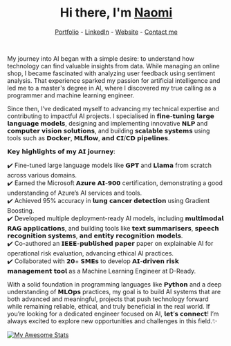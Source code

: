 <h1 align="center"> Hi there, I'm <a href="https://www.linkedin.com/in/naominour/">Naomi</a> </h1>

<!--- Adding Header Elements -->
<p align="center">
  <a href="http://naominour.com/portfolio/">Portfolio</a> -
  <a href="https://www.linkedin.com/in/naominour/">LinkedIn</a> - 
  <a href="https://naominour.com/">Website</a> -
  <a href="https://naominour.com/contact">Contact me</a> 
</p>
</br>

My journey into AI began with a simple desire: to understand how technology can find valuable insights from data. While managing an online shop, I became fascinated with analyzing user feedback using sentiment analysis. That experience sparked my passion for artificial intelligence and led me to a master's degree in AI, where I discovered my true calling as a programmer and machine learning engineer.

Since then, I’ve dedicated myself to advancing my technical expertise and contributing to impactful AI projects. I specialised in 𝗳𝗶𝗻𝗲-𝘁𝘂𝗻𝗶𝗻𝗴 𝗹𝗮𝗿𝗴𝗲 𝗹𝗮𝗻𝗴𝘂𝗮𝗴𝗲 𝗺𝗼𝗱𝗲𝗹𝘀, designing and implementing innovative 𝗡𝗟𝗣 and 𝗰𝗼𝗺𝗽𝘂𝘁𝗲𝗿 𝘃𝗶𝘀𝗶𝗼𝗻 𝘀𝗼𝗹𝘂𝘁𝗶𝗼𝗻𝘀, and building 𝘀𝗰𝗮𝗹𝗮𝗯𝗹𝗲 𝘀𝘆𝘀𝘁𝗲𝗺𝘀 using tools such as 𝗗𝗼𝗰𝗸𝗲𝗿, 𝗠𝗟𝗳𝗹𝗼𝘄, 𝗮𝗻𝗱 𝗖𝗜/𝗖𝗗 𝗽𝗶𝗽𝗲𝗹𝗶𝗻𝗲𝘀.

𝗞𝗲𝘆 𝗵𝗶𝗴𝗵𝗹𝗶𝗴𝗵𝘁𝘀 𝗼𝗳 𝗺𝘆 𝗔𝗜 𝗷𝗼𝘂𝗿𝗻𝗲𝘆:

✔️ Fine-tuned large language models like 𝗚𝗣𝗧 and 𝗟𝗹𝗮𝗺𝗮 from scratch across various domains.</br>
✔️ Earned the Microsoft 𝗔𝘇𝘂𝗿𝗲 𝗔𝗜-𝟵𝟬𝟬 certification, demonstrating a good understanding of Azure’s AI services and tools.</br>
✔️ Achieved 95% accuracy in 𝗹𝘂𝗻𝗴 𝗰𝗮𝗻𝗰𝗲𝗿 𝗱𝗲𝘁𝗲𝗰𝘁𝗶𝗼𝗻 using Gradient Boosting.</br>
✔️ Developed multiple deployment-ready AI models, including 𝗺𝘂𝗹𝘁𝗶𝗺𝗼𝗱𝗮𝗹 𝗥𝗔𝗚 𝗮𝗽𝗽𝗹𝗶𝗰𝗮𝘁𝗶𝗼𝗻𝘀, and building tools like 𝘁𝗲𝘅𝘁 𝘀𝘂𝗺𝗺𝗮𝗿𝗶𝘀𝗲𝗿𝘀, 𝘀𝗽𝗲𝗲𝗰𝗵 𝗿𝗲𝗰𝗼𝗴𝗻𝗶𝘁𝗶𝗼𝗻 𝘀𝘆𝘀𝘁𝗲𝗺𝘀, 𝗮𝗻𝗱 𝗲𝗻𝘁𝗶𝘁𝘆 𝗿𝗲𝗰𝗼𝗴𝗻𝗶𝘁𝗶𝗼𝗻 𝗺𝗼𝗱𝗲𝗹𝘀.</br>
✔️ Co-authored an 𝗜𝗘𝗘𝗘-𝗽𝘂𝗯𝗹𝗶𝘀𝗵𝗲𝗱 𝗽𝗮𝗽𝗲𝗿 paper on explainable AI for operational risk evaluation, advancing ethical AI practices.</br>
✔️ Collaborated with 𝟮𝟬+ 𝗦𝗠𝗘𝘀 to develop 𝗔𝗜-𝗱𝗿𝗶𝘃𝗲𝗻 𝗿𝗶𝘀𝗸 𝗺𝗮𝗻𝗮𝗴𝗲𝗺𝗲𝗻𝘁 𝘁𝗼𝗼𝗹 as a Machine Learning Engineer at D-Ready.</br>


With a solid foundation in programming languages like 𝗣𝘆𝘁𝗵𝗼𝗻 and a deep understanding of 𝗠𝗟𝗢𝗽𝘀 practices, my goal is to build AI systems that are both advanced and meaningful, projects that push technology forward while remaining reliable, ethical, and truly beneficial in the real world. 
If you’re looking for a dedicated engineer focused on AI, 𝗹𝗲𝘁’𝘀 𝗰𝗼𝗻𝗻𝗲𝗰𝘁! I’m always excited to explore new opportunities and challenges in this field.✨

[![My Awesome Stats](https://awesome-github-stats.azurewebsites.net/user-stats/naominour?cardType=level&theme=calm&preferLogin=false)](https://git.io/awesome-stats-card)
